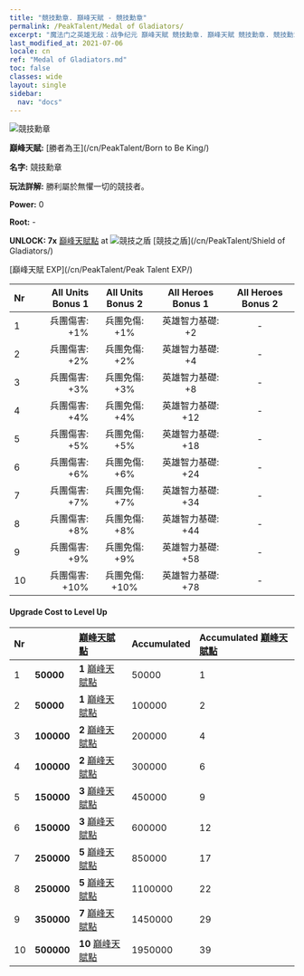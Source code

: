 ```yaml
---
title: "競技勳章. 巔峰天賦 - 競技勳章"
permalink: /PeakTalent/Medal of Gladiators/
excerpt: "魔法门之英雄无敌：战争纪元 巔峰天賦 競技勳章. 巔峰天賦 競技勳章. 競技勳章"
last_modified_at: 2021-07-06
locale: cn
ref: "Medal of Gladiators.md"
toc: false
classes: wide
layout: single
sidebar:
  nav: "docs"
---
```


  ![競技勳章](/images/pt/talent_4103.png)

  **巔峰天賦:** [勝者為王](/cn/PeakTalent/Born to Be King/)

  **名字:** 競技勳章

  **玩法詳解:** 勝利屬於無懼一切的競技者。

  **Power:** 0

  **Root:** -

  **UNLOCK: 7x** [巔峰天賦點](/cn/Items/con_934/) at ![競技之盾](/images/pt/talent_4102.png) [競技之盾](/cn/PeakTalent/Shield of Gladiators/)

  [巔峰天賦 EXP](/cn/PeakTalent/Peak Talent EXP/)

  | Nr | All Units Bonus 1 | All Units Bonus 2 | All Heroes Bonus 1 | All Heroes Bonus 2 |
  |:---|--------------:|:-------------:|:-------------:|:-------------:|
  | 1 | 兵團傷害: +1% | 兵團免傷: +1% | 英雄智力基礎: +2 | - |
  | 2 | 兵團傷害: +2% | 兵團免傷: +2% | 英雄智力基礎: +4 | - |
  | 3 | 兵團傷害: +3% | 兵團免傷: +3% | 英雄智力基礎: +8 | - |
  | 4 | 兵團傷害: +4% | 兵團免傷: +4% | 英雄智力基礎: +12 | - |
  | 5 | 兵團傷害: +5% | 兵團免傷: +5% | 英雄智力基礎: +18 | - |
  | 6 | 兵團傷害: +6% | 兵團免傷: +6% | 英雄智力基礎: +24 | - |
  | 7 | 兵團傷害: +7% | 兵團免傷: +7% | 英雄智力基礎: +34 | - |
  | 8 | 兵團傷害: +8% | 兵團免傷: +8% | 英雄智力基礎: +44 | - |
  | 9 | 兵團傷害: +9% | 兵團免傷: +9% | 英雄智力基礎: +58 | - |
  | 10 | 兵團傷害: +10% | 兵團免傷: +10% | 英雄智力基礎: +78 | - |


#### Upgrade Cost to Level Up

  | Nr | <i class="fas fa-coins"/> | [巔峰天賦點](/cn/Items/con_934/) | Accumulated <i class="fas fa-coins"/> | Accumulated [巔峰天賦點](/cn/Items/con_934/) |
  |:---|:--------------|:-------------|:-------------|:-------------|
  | 1 | **50000** | **1** [巔峰天賦點](/cn/Items/con_934/) | 50000 | 1 |
  | 2 | **50000** | **1** [巔峰天賦點](/cn/Items/con_934/) | 100000 | 2 |
  | 3 | **100000** | **2** [巔峰天賦點](/cn/Items/con_934/) | 200000 | 4 |
  | 4 | **100000** | **2** [巔峰天賦點](/cn/Items/con_934/) | 300000 | 6 |
  | 5 | **150000** | **3** [巔峰天賦點](/cn/Items/con_934/) | 450000 | 9 |
  | 6 | **150000** | **3** [巔峰天賦點](/cn/Items/con_934/) | 600000 | 12 |
  | 7 | **250000** | **5** [巔峰天賦點](/cn/Items/con_934/) | 850000 | 17 |
  | 8 | **250000** | **5** [巔峰天賦點](/cn/Items/con_934/) | 1100000 | 22 |
  | 9 | **350000** | **7** [巔峰天賦點](/cn/Items/con_934/) | 1450000 | 29 |
  | 10 | **500000** | **10** [巔峰天賦點](/cn/Items/con_934/) | 1950000 | 39 |
